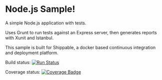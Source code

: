 Node.js Sample!
=================

A simple Node.js application with tests.

Uses Grunt to run tests against an Express server, then generates reports with Xunit and Istanbul.

This sample is built for Shippable, a docker based continuous integration and deployment platform.

Build status:
[![Run Status](https://api.shippable.com/projects/5515b2165ab6cc1352ad78c0/badge?branch=force-failure2)](https://app.shippable.com/projects/5515b2165ab6cc1352ad78c0)

Coverage status:
[![Coverage Badge](https://api.shippable.com/projects/5515b2165ab6cc1352ad78c0/coverageBadge?branch=force-failure2)](https://app.shippable.com/projects/5515b2165ab6cc1352ad78c0)
